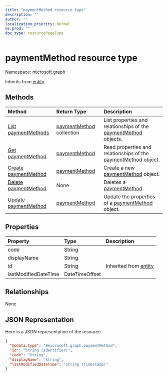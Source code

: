 ```yaml
---
title: "paymentMethod resource type"
description: ""
author: ""
localization_priority: Normal
ms.prod: ""
doc_type: resourcePageType
---
```


# paymentMethod resource type


Namespace: microsoft.graph




Inherits from [entity](../resources/entity.md)

## Methods
|Method|Return Type|Description|
|:---|:---|:---|
|[List paymentMethods](../api/paymentmethod-list.md)|[paymentMethod](../resources/paymentmethod.md) collection|List properties and relationships of the [paymentMethod](../resources/paymentmethod.md) objects.|
|[Get paymentMethod](../api/paymentmethod-get.md)|[paymentMethod](../resources/paymentmethod.md)|Read properties and relationships of the [paymentMethod](../resources/paymentmethod.md) object.|
|[Create paymentMethod](../api/paymentmethod-create.md)|[paymentMethod](../resources/paymentmethod.md)|Create a new [paymentMethod](../resources/paymentmethod.md) object.|
|[Delete paymentMethod](../api/paymentmethod-delete.md)|None|Deletes a [paymentMethod](../resources/paymentmethod.md).|
|[Update paymentMethod](../api/paymentmethod-update.md)|[paymentMethod](../resources/paymentmethod.md)|Update the properties of a [paymentMethod](../resources/paymentmethod.md) object.|

## Properties
|Property|Type|Description|
|:---|:---|:---|
|code|String||
|displayName|String||
|id|String| Inherited from [entity](../resources/entity.md)|
|lastModifiedDateTime|DateTimeOffset||

## Relationships
None

## JSON Representation
Here is a JSON representation of the resource.
<!-- {
  "blockType": "resource",
  "keyProperty": "id",
  "@odata.type": "microsoft.graph.paymentMethod",
  "baseType": "microsoft.graph.entity",
  "openType": false
}
-->
``` json
{
  "@odata.type": "#microsoft.graph.paymentMethod",
  "id": "String (identifier)",
  "code": "String",
  "displayName": "String",
  "lastModifiedDateTime": "String (timestamp)"
}
```

